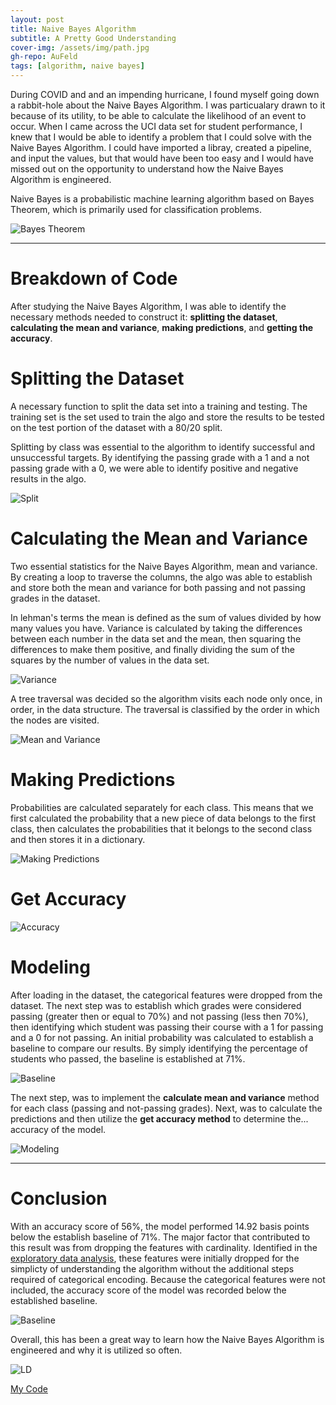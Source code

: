 ```yaml
---
layout: post
title: Naive Bayes Algorithm
subtitle: A Pretty Good Understanding
cover-img: /assets/img/path.jpg
gh-repo: AuFeld
tags: [algorithm, naive bayes]
---
```


During COVID and and an impending hurricane, I found myself going down a rabbit-hole about the Naive Bayes Algorithm. I was particualary drawn to it because of its utility, to be able to calculate the likelihood of an event to occur. When I came across the UCI data set for student performance, I knew that I would be able to identify a problem that I could solve with the Naive Bayes Algorithm. I could have imported a libray, created a pipeline, and input the values, but that would have been too easy and I would have missed out on the opportunity to understand how the Naive Bayes Algorithm is engineered.

Naive Bayes is a probabilistic machine learning algorithm based on Bayes Theorem, which is primarily used for classification problems.  

![Bayes Theorem](/assets/img/naive_bayes/bayes_theorem.png)

*** 

# Breakdown of Code

After studying the Naive Bayes Algorithm, I was able to identify the necessary methods needed to construct it: **splitting the dataset**, **calculating the mean and variance**, **making predictions**, and **getting the accuracy**. 

# Splitting the Dataset

A necessary function to split the data set into a training and testing. The training set is the set used to train the algo and store the results to be tested on the test portion of the dataset with a 80/20 split. 

Splitting by class was essential to the algorithm to identify successful and unsuccessful targets. By identifying the passing grade with a 1 and a not passing grade with a 0, we were able to identify positive and negative results in the algo.

![Split](/assets/img/naive_bayes/nb_algo_split.png)

# Calculating the Mean and Variance

Two essential statistics for the Naive Bayes Algorithm, mean and variance. By creating a loop to traverse the columns, the algo was able to establish and store both the mean and variance for both passing and not passing grades in the dataset.

In lehman's terms the mean is defined as the sum of values divided by how many values you have. Variance is calculated by taking the differences between each number in the data set and the mean, then squaring the differences to make them positive, and finally dividing the sum of the squares by the number of values in the data set. 

![Variance](/assets/img/naive_bayes/variance.png)

A tree traversal was decided so the algorithm visits each node only once, in order, in the data structure. The traversal is classified by the order in which the nodes are visited.

![Mean and Variance](/assets/img/naive_bayes/nb_algo_variance_and_mean.png)

# Making Predictions

Probabilities are calculated separately for each class. This means that we first calculated the probability that a new piece of data belongs to the first class, then calculates the probabilities that it belongs to the second class and then stores it in a dictionary. 

![Making Predictions](/assets/img/naive_bayes/nb_makeprediction.png)

# Get Accuracy  

![Accuracy](/assets/img/naive_bayes/nb_getaccuracy.png)

# Modeling

After loading in the dataset, the categorical features were dropped from the dataset. The next step was to establish which grades were considered passing (greater then or equal to 70%) and not passing (less then 70%), then identifying which student was passing their course with a 1 for passing and a 0 for not passing. An initial probability was calculated to establish a baseline to compare our results. By simply identifying the percentage of students who passed, the baseline is established at 71%. 

![Baseline](/assets/img/naive_bayes/nb_probability.png)

The next step, was to implement the **calculate mean and variance** method for each class (passing and not-passing grades). Next, was to calculate the predictions and then utilize the **get accuracy method** to determine the... accuracy of the model.

![Modeling](/assets/img/naive_bayes/nb_modeling.png)

*** 

# Conclusion

With an accuracy score of 56%, the model performed 14.92 basis points below the establish baseline of 71%. The major factor that contributed to this result was from dropping the features with cardinality. Identified in the [exploratory data analysis]('https://github.com/AuFeld/student_performance/blob/master/EDA.ipynb'), these features were initially dropped for the simplicty of understanding the algorithm without the additional steps required of categorical encoding. Because the categorical features were not included, the accuracy score of the model was recorded below the established baseline.

![Baseline](/assets/img/naive_bayes/nb_results.png)

Overall, this has been a great way to learn how the Naive Bayes Algorithm is engineered and why it is utilized so often. 

![LD](/assets/pretty_good.gif)

[My Code](https://github.com/AuFeld/Student_Performance)